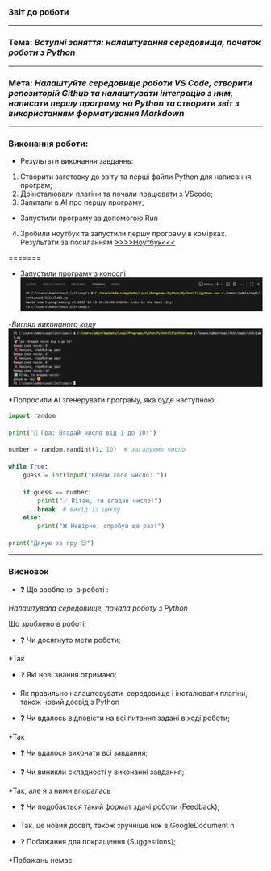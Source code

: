 ### Звіт до роботи
-----
### Тема: *Вступні заняття: налаштування середовища, початок роботи з Python* 
------
### Мета: *Налаштуйте середовище роботи VS Code, створити репозиторій Github та налаштувати інтеграцію з ним, написати першу програму на Python та створити звіт з використанням форматування Markdown*
---
### Виконання роботи:
* Результвти виконання завданнь: 

1. Створити заготовку до звіту та перші файли Python для написання програм;
1. Доінсталювали плагіни та почали працювати з VScode;
1. Запитали в AI про першу програму;

- Запустили програму за допомогою Run

4. Зробили ноутбук та запустили першу програму в комірках. Результати за посиланням [>>>>Ноутбук<<<](note_1.ipynb/)

=======
- Запустили програму з консолі 
![](./1.png)

-*Вигляд виконаного коду*
![](./3.png)

*Попросили AI згенерувати програму, яка буде наступною:

``` Python 
import random

print("🎯 Гра: Вгадай число від 1 до 10!")

number = random.randint(1, 10)  # загадуємо число

while True:
    guess = int(input("Введи своє число: "))

    if guess == number:
        print("✅ Вітаю, ти вгадав число!")
        break  # вихід із циклу
    else:
        print("❌ Невірно, спробуй ще раз!")

print("Дякую за гру 😊")

```

-----
### Висновок

- :question: Що зроблено  в роботі :

*Налаштувала середовище, почала роботу з Python*

Що зроблено в роботі;

- :question: Чи досягнуто мети роботи;

*Так

- :question: Які нові знання отримано;

* Як правильно налаштовувати  середовище і інсталювати 
плагіни, також новий досвід з Python

- :question: Чи вдалось відповісти на всі питання задані в ході роботи;

*Так

- :question: Чи вдалося виконати всі завдання;

- :question: Чи виникли складності у виконанні завдання;

*Так, але я з ними впоралась

- :question: Чи подобається такий формат здачі роботи (Feedback);

* Так. це новий досвіт, також зручніше ніж в GoogleDocument n

- :question: Побажання для покращення (Suggestions);

*Побажань немає


